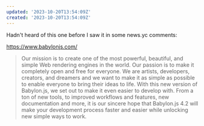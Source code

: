 ```yaml
---
updated: '2023-10-20T13:54:09Z'
created: '2023-10-20T13:54:09Z'
---
```

Hadn't heard of this one before I saw it in some news.yc comments:

https://www.babylonjs.com/

> Our mission is to create one of the most powerful, beautiful, and simple Web rendering engines in the world. Our passion is to make it completely open and free for everyone. We are artists, developers, creators, and dreamers and we want to make it as simple as possible to enable everyone to bring their ideas to life. With this new version of Babylon.js, we set out to make it even easier to develop with. From a ton of new tools, to improved workflows and features, new documentation and more, it is our sincere hope that Babylon.js 4.2 will make your development process faster and easier while unlocking new simple ways to work.
